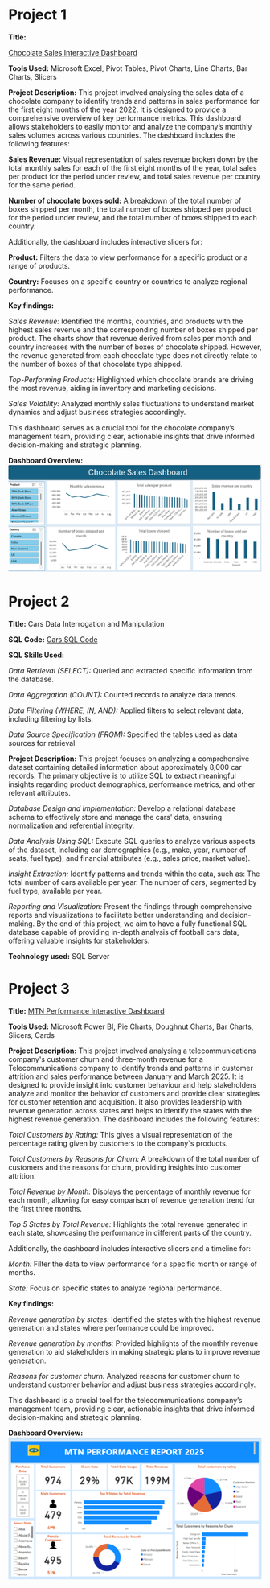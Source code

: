 # Project 1

**Title:** 

[Chocolate Sales Interactive Dashboard](https://github.com/BinahUtuedor/binahutuedor.github.io/blob/main/Chocolate%20Sales%20Dashboard.xlsx)

**Tools Used:** 
Microsoft Excel, Pivot Tables, Pivot Charts, Line Charts, Bar Charts, Slicers

**Project Description:** 
This project involved analysing the sales data of a chocolate company to identify trends and patterns in sales performance for the first eight months of the year 2022. It is designed to provide a comprehensive overview of key performance metrics. This dashboard allows stakeholders to easily monitor and analyze the company’s monthly sales volumes across various countries. The dashboard includes the following features:

**Sales Revenue:** 
Visual representation of sales revenue broken down by the total monthly sales for each of the first eight months of the year, total sales per product for the period under review,  and total sales revenue per country for the same period.

**Number of chocolate boxes sold:**
A breakdown of the total number of boxes shipped per month, the total number of boxes shipped per product for the period under review, and the total number of boxes shipped to each country.

Additionally, the dashboard includes interactive slicers for:

**Product:** Filters the data to view performance for a specific product or a range of products.

**Country:** Focuses on a specific country or countries to analyze regional performance.

**Key findings:** 

*Sales Revenue:* 
Identified the months, countries, and products with the highest sales revenue and the corresponding number of boxes shipped per product. The charts show that revenue derived from sales per month and country increases with the number of boxes of chocolate shipped. However, the revenue generated from each chocolate type does not directly relate to the number of boxes of that chocolate type shipped. 

*Top-Performing Products:* 
Highlighted which chocolate brands are driving the most revenue, aiding in inventory and marketing decisions.

*Sales Volatility:*
Analyzed monthly sales fluctuations to understand market dynamics and adjust business strategies accordingly.

This dashboard serves as a crucial tool for the chocolate company’s management team, providing clear, actionable insights that drive informed decision-making and strategic planning.

**Dashboard Overview:**
![Chocolate](chocolate.png)


# Project 2

**Title:**
Cars Data Interrogation and Manipulation

**SQL Code:**
[Cars SQL Code](https://github.com/BinahUtuedor/binahutuedor.github.io/blob/main/Cars.sql)

**SQL Skills Used:**

*Data Retrieval (SELECT):* Queried and extracted specific information from the database.

*Data Aggregation (COUNT):* Counted records to analyze data trends.

*Data Filtering (WHERE, IN, AND):* Applied filters to select relevant data, including filtering by lists.

*Data Source Specification (FROM):* Specified the tables used as data sources for retrieval

**Project Description:**
This project focuses on analyzing a comprehensive dataset containing detailed information about approximately 8,000 car records. The primary objective is to utilize SQL to extract meaningful insights regarding product demographics, performance metrics, and other relevant attributes.

*Database Design and Implementation:* Develop a relational database schema to effectively store and manage the cars' data, ensuring normalization and referential integrity.

*Data Analysis Using SQL:* Execute SQL queries to analyze various aspects of the dataset, including car demographics (e.g., make, year, number of seats, fuel type), and financial attributes (e.g., sales price, market value).

*Insight Extraction:* Identify patterns and trends within the data, such as: The total number of cars available per year. The number of cars, segmented by fuel type, available per year.

*Reporting and Visualization:* Present the findings through comprehensive reports and visualizations to facilitate better understanding and decision-making. By the end of this project, we aim to have a fully functional SQL database capable of providing in-depth analysis of football cars data, offering valuable insights for stakeholders.
 
**Technology used:** 
SQL Server

# Project 3

**Title:** 
[MTN Performance Interactive Dashboard](https://github.com/BinahUtuedor/binahutuedor.github.io/blob/main/MTN%20Performance%20Dashboard.pbix)

**Tools Used:** 
Microsoft Power BI, Pie Charts, Doughnut Charts, Bar Charts, Slicers, Cards

**Project Description:** 
This project involved analysing a telecommunications company's customer churn and three-month revenue for a Telecommunications company to identify trends and patterns in customer attrition and sales performance between January and March 2025. It is designed to provide insight into customer behaviour and help stakeholders analyze and monitor the behavior of customers and provide clear strategies for customer retention and acquisition. It also provides leadership with revenue generation across states and helps to identify the states with the highest revenue generation. The dashboard includes the following features:

*Total Customers by Rating:* This gives a visual representation of the percentage rating given by customers to the company`s products.

*Total Customers by Reasons for Churn:* A breakdown of the total number of customers and the reasons for churn, providing insights into customer attrition.

*Total Revenue by Month:* Displays the percentage of monthly revenue for each month, allowing for easy comparison of revenue generation trend for the first three months.

*Top 5 States by Total Revenue:* Highlights the total revenue generated in each state, showcasing the performance in different parts of the country.

Additionally, the dashboard includes interactive slicers and a timeline for:

*Month:* Filter the data to view performance for a specific month or range of months.

*State:* Focus on specific states to analyze regional performance.

**Key findings:** 

*Revenue generation by states:* Identified the states with the highest revenue generation and states where performance could be improved.

*Revenue generation by months:* Provided highlights of the monthly revenue generation to aid stakeholders in making strategic plans to improve revenue generation.

*Reasons for customer churn:* Analyzed reasons for customer churn to understand customer behavior and adjust business strategies accordingly.

This dashboard is a crucial tool for the telecommunications company’s management team, providing clear, actionable insights that drive informed decision-making and strategic planning.

**Dashboard Overview:**
![MTN](MTN_Snapshot.png)

